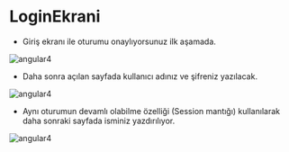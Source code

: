 # LoginEkrani

* Giriş ekranı ile oturumu onaylıyorsunuz ilk aşamada.


![angular4](https://upload.cc/i1/2018/07/13/poLl8O.png)


* Daha sonra açılan sayfada kullanıcı adınız ve şifreniz yazılacak.


![angular4](https://upload.cc/i1/2018/07/13/95Hlz6.png)


* Aynı oturumun devamlı olabilme özelliği (Session mantığı) kullanılarak daha sonraki sayfada isminiz yazdırılıyor.


![angular4](https://upload.cc/i1/2018/07/13/3AZVgF.png)
